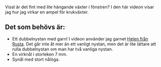 Visst är det fint med lite hängande växter i fönstren? I den här videon visar jag hur jag virkar en ampel för krukväxter.

## Det som behövs är:

- Ett dubbelnystan med garn! I videon använder jag garnet [Helen från Rusta](https://www.rusta.com/se/garn-helen-p50601069.aspx). Det går inte åt mer än ett vanligt nystan, men det är lite lättare att rulla dubbelnystan om man har två vanliga nystan.
- En virknål i storleken 7 mm.
- Synål med stort nålöga.

